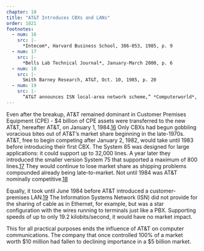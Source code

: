 ```yaml
---
chapter: 10
title: "AT&T Introduces CBXs and LANs"
order: 1021
footnotes:
  - num: 16
    src: |-
      *Intecom*, Harvard Business School, 386-053, 1985, p. 9
  - num: 17
    src: |-
      *Bells Lab Technical Journal*, January-March 2000, p. 6
  - num: 18
    src: |-
      Smith Barney Research, AT&T, Oct. 10, 1985, p. 20
  - num: 19
    src: |-
      “AT&T announces ISN local-area network scheme,” *Computerworld*, July 2, 1984, p. 5
---
```


Even after the breakup, AT&T remained dominant in Customer Premises Equipment (CPE) - $4 billion of CPE assets were transferred to the new AT&T, hereafter AT&T, on January 1, 1984.<a name="fnloc16" href="#fn16">16</a>   Only CBXs had begun gobbling voracious bites out of AT&T’s market share beginning in the late-1970s. AT&T, free to begin competing after January 2, 1982, would take until 1983 before introducing their first CBX. The System 85 was designed for large applications: it could support up to 32,000 lines. A year later they introduced the smaller version System 75 that supported a maximum of 800 lines.<a name="fnloc17" href="#fn17">17</a> They would continue to lose market share as shipping problems compounded already being late-to-market. Not until 1984 was AT&T nominally competitive.<a name="fnloc18" href="#fn18">18</a>

Equally, it took until June 1984 before AT&T introduced a customer-premises LAN.<a name="fnloc19" href="#fn19">19</a>   The Information Systems Network (ISN) did not provide for the sharing of cable as in Ethernet, for example, but was a star configuration with the wires running to terminals just like a PBX. Supporting speeds of up to only 19.2 kilobits/second, it would have no market impact.

This for all practical purposes ends the influence of AT&T on computer communications. The company that once controlled 100% of a market worth $10 million had fallen to declining importance in a $5 billion market.
